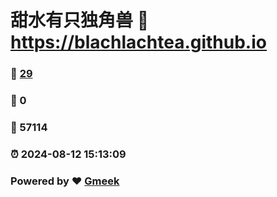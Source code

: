 # 甜水有只独角兽 :link: https://blachlachtea.github.io 
### :page_facing_up: [29](https://blachlachtea.github.io/tag.html) 
### :speech_balloon: 0 
### :hibiscus: 57114 
### :alarm_clock: 2024-08-12 15:13:09 
### Powered by :heart: [Gmeek](https://github.com/Meekdai/Gmeek)
